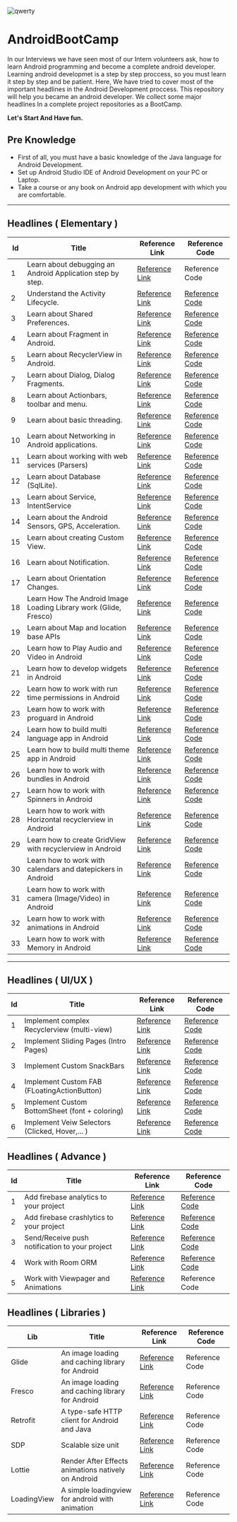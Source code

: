 ![qwerty](https://user-images.githubusercontent.com/13493645/66268485-abdb2300-e84a-11e9-91ef-2c01917f153d.jpg)


# AndroidBootCamp
In our Interviews we have seen most of our Intern volunteers ask, how to learn Android programming and become a complete android developer. Learning android developmet is a step by step proccess, so you must learn it step by step and be patient. Here, We have tried to cover most of the important headlines in the Android Development proccess. This repository will help you became an android developer. We collect some major headlines In a complete project repositories as a BootCamp.

**Let's Start And Have fun.**



## Pre Knowledge
* First of all, you must have a basic knowledge of the Java language for Android Development.
* Set up Android Studio IDE of Android Development on your PC or Laptop.
* Take a course or any book on Android app development with which you are comfortable.

---

## Headlines ( Elementary )

| Id | Title | Reference Link | Reference Code |
| --- | --- | --- | --- |
|1| Learn about debugging an Android Application step by step.| [Reference Link](https://developer.android.com/training/data-storage/shared-preferences) | Reference Code |
|2| Understand the Activity Lifecycle. | [Reference Link](https://developer.android.com/guide/components/activities/activity-lifecycle) | [Reference Code](https://github.com/faramarzaf/Activity-Lifecycle) |
|3| Learn about Shared Preferences. | [Reference Link](https://developFer.android.com/training/data-storage/shared-preferences) | [Reference Code](https://github.com/faramarzaf/Shared-Preferences) |
|4| Learn about Fragment in Android. | [Reference Link](https://developer.android.com/guide/components/fragments.html) | [Reference Code](https://github.com/faramarzaf/Fragments) |
|5| Learn about RecyclerView in Android.| [Reference Link](https://developer.android.com/reference/android/support/v7/widget/RecyclerView.html) | [Reference Code](https://github.com/faramarzaf/RecyclerViewPack) |
|7| Learn about Dialog, Dialog Fragments. | [Reference Link](https://developer.android.com/guide/topics/ui/dialogs) | [Reference Code](https://github.com/faramarzaf/Dialogs)|
|8| Learn about Actionbars, toolbar and menu. | [Reference Link](https://developer.android.com/reference/android/widget/Toolbar) | [Reference Code](https://github.com/faramarzaf/Toolbar-Menu)|
|9| Learn about basic threading. | [Reference Link](https://developer.android.com/topic/performance/threads) | [Reference Code](https://github.com/faramarzaf/Thread ) |
|10| Learn about Networking in Android applications. | [Reference Link](https://developer.android.com/training/basics/network-ops/connecting) | [Reference Code](https://github.com/faramarzaf/Network) |
|11| Learn about working with web services (Parsers) | [Reference Link](https://developer.android.com/reference/org/xml/sax/Parser) | [Reference Code](https://github.com/faramarzaf/Parser ) |
|12| Learn about Database (SqlLite). | [Reference Link](https://developer.android.com/training/data-storage/sqlite) | [Reference Code](https://github.com/faramarzaf/SQLite-CRUD) |
|13| Learn about Service, IntentService | [Reference Link](https://developer.android.com/guide/components/services.html) | [Reference Code](https://github.com/faramarzaf/Service) |
|14| Learn about the Android Sensors, GPS, Acceleration. | [Reference Link](https://developer.android.com/guide/topics/sensors/sensors_motion.html) | [Reference Code](https://github.com/faramarzaf/Sensors) |
|15| Learn about creating Custom View. | [Reference Link](https://developer.android.com/training/custom-views/index.html) | [Reference Code](https://github.com/faramarzaf/ValueSelector) |
|16| Learn about Notification. | [Reference Link](https://developer.android.com/guide/topics/ui/notifiers/notifications.html) | [Reference Code](https://github.com/faramarzaf/Notification) |
|17| Learn about Orientation Changes. | [Reference Link](https://developer.android.com/guide/topics/resources/runtime-changes.html) | [Reference Code](https://github.com/faramarzaf/Orientation-Changes) |
|18| Learn How The Android Image Loading Library work (Glide, Fresco) | [Reference Link](https://github.com/bumptech/glide) | [Reference Code](https://github.com/faramarzaf/ImageLoading ) |
|19| Learn about Map and location base APIs | [Reference Link](https://developers.google.com/android/reference/com/google/android/gms/maps/MapView) | [Reference Code](https://github.com/faramarzaf/Bootcamp-Map ) |
|20| Learn how to Play Audio and Video in Android | [Reference Link](https://developer.android.com/guide/topics/media) | [Reference Code](https://github.com/faramarzaf/Audio-Video ) |
|21| Learn how to develop widgets in Android | [Reference Link](https://developer.android.com/guide/topics/appwidgets/overview) | [Reference Code](https://github.com/faramarzaf/Widget) |
|22| Learn how to work with run time permissions in Android | [Reference Link](https://developer.android.com/training/permissions/requesting) | [Reference Code](https://github.com/faramarzaf/Permissions) |
|23| Learn how to work with proguard in Android | [Reference Link](https://developer.android.com/studio/build/shrink-code) | [Reference Code](https://github.com/faramarzaf/Proguard  ) |
|24| Learn how to build multi language app in Android | [Reference Link](https://developer.android.com/training/basics/supporting-devices/languages) | [Reference Code](https://github.com/faramarzaf/MultiLanguage) |
|25| Learn how to build multi theme app in Android | [Reference Link](https://developer.android.com/guide/topics/ui/look-and-feel/themes) | [Reference Code](https://github.com/faramarzaf/MultiTheme) |
|26| Learn how to work with bundles in Android | [Reference Link](https://developer.android.com/reference/android/os/Bundle) | [Reference Code](https://github.com/faramarzaf/FragmentBundle) |
|27| Learn how to work with Spinners in Android | [Reference Link](https://developer.android.com/guide/topics/ui/controls/spinner) | [Reference Code](https://github.com/faramarzaf/Spinner-Pack) |
|28| Learn how to work with Horizontal recyclerview in Android | [Reference Link](https://developer.android.com/reference/android/support/v7/widget/LinearLayoutManager) | [Reference Code](https://github.com/faramarzaf/RecyclerViewPack) |
|29| Learn how to create GridView with recyclerview in Android | [Reference Link](https://developer.android.com/reference/android/support/v7/widget/GridLayoutManager) | [Reference Code](https://github.com/faramarzaf/GridViewPack) |
|30| Learn how to work with calendars and datepickers in Android | [Reference Link](https://developer.android.com/reference/java/util/Calendar) | [Reference Code](https://github.com/faramarzaf/DatePickers) |
|31| Learn how to work with camera (Image/Video) in Android | [Reference Link](https://developer.android.com/guide/topics/media/camera) | [Reference Code](https://github.com/faramarzaf/CameraPack) |
|32| Learn how to work with animations in Android | [Reference Link](https://developer.android.com/training/animation/overview) | [Reference Code](https://github.com/faramarzaf/Animations) |
|33| Learn how to work with Memory in Android | [Reference Link](https://developer.android.com/topic/performance/memory-overview) | [Reference Code](https://github.com/faramarzaf/Memory) |

---

## Headlines ( UI/UX )
| Id | Title | Reference Link | Reference Code |
| --- | --- | --- | --- |
|1| Implement complex Recyclerview (multi-view) | [Reference Link](https://developer.android.com/guide/topics/ui/layout/recyclerview) | [Reference Code](https://github.com/faramarzaf/RecyclerViewPack) |
|2| Implement Sliding Pages (Intro Pages) | [Reference Link](https://developer.android.com/training/animation/screen-slide) | [Reference Code](https://github.com/faramarzaf/SlidingPage) |
|3| Implement Custom SnackBars | [Reference Link](https://developer.android.com/reference/android/support/design/widget/Snackbar) | [Reference Code](https://github.com/faramarzaf/SnackBarApp) |
|4| Implement Custom FAB (FLoatingActionButton) | [Reference Link](https://developer.android.com/guide/topics/ui/floating-action-button) | [Reference Code](https://github.com/faramarzaf/FloatingActionButton) |
|5| Implement Custom BottomSheet (font + coloring) | [Reference Link](https://developer.android.com/reference/com/google/android/material/bottomsheet/package-summary) | [Reference Code](https://github.com/faramarzaf/BottomSheet) |
|6| Implement Veiw Selectors (Clicked, Hover,... ) | [Reference Link](https://developer.android.com/guide/topics/resources/color-list-resource) | [Reference Code](https://github.com/faramarzaf/ViewSelectors) |


## Headlines ( Advance )
| Id | Title | Reference Link | Reference Code |
| --- | --- | --- | --- |
|1| Add firebase analytics to your project | [Reference Link](https://firebase.google.com/docs/analytics/get-started?platform=android) | [Reference Code](https://github.com/faramarzaf/FirebaseAnalytics) |
|2| Add firebase crashlytics to your project | [Reference Link](https://firebase.google.com/docs/crashlytics/get-started?platform=android) | [Reference Code](https://github.com/faramarzaf/Firebase-Crashlytics) |
|3| Send/Receive push notification to your project | [Reference Link](https://firebase.google.com/docs/cloud-messaging/android/first-message) | [Reference Code](https://github.com/faramarzaf/Firebase-PushNotif) |
|4| Work with Room ORM | [Reference Link](https://developer.android.com/topic/libraries/architecture/room) | [Reference Code](https://github.com/faramarzaf/RoomApp)|
|5| Work with Viewpager and Animations | [Reference Link](https://developer.android.com/reference/android/support/v4/view/ViewPager) | Reference Code |


## Headlines ( Libraries )
| Lib | Title | Reference Link | Reference Code |
| --- | --- | --- | --- |
| Glide | An image loading and caching library for Android | [Reference Link](https://github.com/bumptech/glide) | Reference Code |
| Fresco | An image loading and caching library for Android | [Reference Link](https://frescolib.org/docs/index.html) | Reference Code |
| Retrofit | A type-safe HTTP client for Android and Java | [Reference Link](https://square.github.io/retrofit/) | Reference Code |
| SDP | Scalable size unit | [Reference Link](https://github.com/intuit/sdp) | Reference Code |
| Lottie | Render After Effects animations natively on Android | [Reference Link](https://github.com/airbnb/lottie-android) | Reference Code |
| LoadingView | A simple loadingview for android with animation | [Reference Link](https://github.com/ldoublem/LoadingView) | Reference Code |


